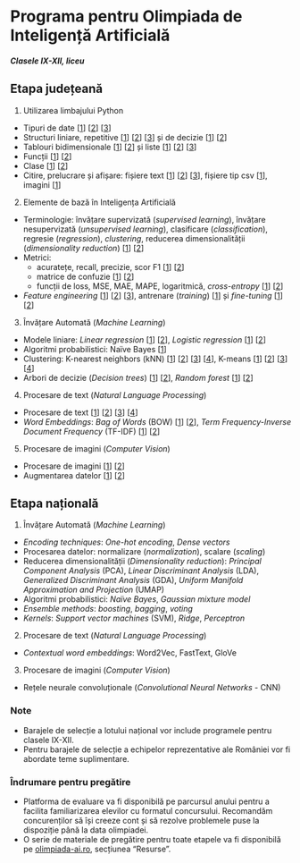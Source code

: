 # Programa pentru Olimpiada de Inteligență Artificială

##### Clasele IX-XII, liceu


## Etapa județeană

1. Utilizarea limbajului Python

- Tipuri de date [[1](https://www.geeksforgeeks.org/python-data-types/)] [[2](https://www.w3schools.com/python/python_datatypes.asp)] [[3](https://realpython.com/python-data-types/)]
- Structuri liniare, repetitive [[1](https://www.geeksforgeeks.org/loops-in-python/)] [[2](https://www.w3schools.com/python/python_while_loops.asp )] [[3](https://www.w3schools.com/python/python_for_loops.asp )] și de decizie [[1](https://www.geeksforgeeks.org/conditional-statements-in-python/)] [[2](https://www.w3schools.com/python/python_conditions.asp )]
- Tablouri bidimensionale [[1](https://www.geeksforgeeks.org/python-arrays/)] [[2](https://www.w3schools.com/python/python_arrays.asp)] și liste [[1](https://www.geeksforgeeks.org/python-lists/)] [[2](https://www.w3schools.com/python/python_lists.asp )] [[3](https://realpython.com/python-data-structures/)]
- Funcții [[1](https://www.geeksforgeeks.org/python-functions/)] [[2](https://www.w3schools.com/python/python_functions.asp)]
- Clase [[1](https://www.geeksforgeeks.org/python-classes-and-objects/)] [[2](https://www.w3schools.com/python/python_classes.asp )]
- Citire, prelucrare și afișare: fișiere text [[1](https://www.geeksforgeeks.org/file-handling-python/)] [[2](https://www.w3schools.com/python/python_file_handling.asp)] [[3](https://www.w3schools.com/python/python_file_open.asp )], fișiere tip csv [[1](https://www.geeksforgeeks.org/working-csv-files-python/)], imagini [[1](https://www.geeksforgeeks.org/working-images-python/)]

2. Elemente de bază în Inteligența Artificială

- Terminologie: învățare supervizată (*supervised learning*), învățare nesupervizată (*unsupervised learning*), clasificare (*classification*), regresie (*regression*), *clustering*, reducerea dimensionalității (*dimensionality reduction*) [[1](https://www.geeksforgeeks.org/machine-learning/)] [[2](https://www.ibm.com/think/topics/dimensionality-reduction)]
- Metrici: 
  - acuratețe, recall, precizie, scor F1 [[1](https://developers.google.com/machine-learning/crash-course/classification/accuracy-precision-recall)] [[2](https://www.ibm.com/docs/en/masv-and-l/maximo-vi/continuous-delivery?topic=configuring-understanding-metrics)]
  - matrice de confuzie [[1](https://www.ibm.com/think/topics/confusion-matrix)] [[2](https://developers.google.com/machine-learning/crash-course/classification/thresholding)]
  - funcții de loss, MSE, MAE, MAPE, logaritmică, *cross-entropy* [[1](https://www.ibm.com/think/topics/loss-function)] [[2](https://www.geeksforgeeks.org/ml-common-loss-functions/)]
- *Feature engineering* [[1](https://www.ibm.com/think/topics/feature-engineering )] [[2](https://www.geeksforgeeks.org/what-is-feature-engineering/)] [[3](https://www.kaggle.com/code/ryanholbrook/what-is-feature-engineering)], antrenare (*training*) [[1](https://www.ibm.com/think/topics/model-training)] și *fine-tuning* [[1](https://www.ibm.com/think/topics/fine-tuning)] [[2](https://www.geeksforgeeks.org/what-is-fine-tuning/ )] 

3. Învățare Automată (*Machine Learning*)

- Modele liniare: *Linear regression* [[1](https://developers.google.com/machine-learning/crash-course/linear-regression )] [[2](https://www.w3schools.com/python/python_ml_linear_regression.asp )], *Logistic regression* [[1](https://developers.google.com/machine-learning/crash-course/logistic-regression )] [[2](https://www.w3schools.com/python/python_ml_logistic_regression.asp )] 
- Algoritmi probabilistici: Naïve Bayes [[1](https://www.ibm.com/think/topics/naive-bayes )]
- Clustering: K-nearest neighbors (kNN) [[1](https://www.ibm.com/docs/en/db2-warehouse?topic=procedures-k-nearest-neighbors-knn)] [[2](https://realpython.com/knn-python/ )] [[3](https://www.ibm.com/think/topics/knn )] [[4](https://www.w3schools.com/python/python_ml_knn.asp )], K-means [[1](https://www.ibm.com/docs/en/db2-warehouse?topic=procedures-k-means-clustering )] [[2](https://realpython.com/k-means-clustering-python/)] [[3](https://www.ibm.com/think/topics/k-means-clustering )] [[4](https://www.w3schools.com/python/python_ml_k-means.asp)] 
- Arbori de decizie (*Decision trees*) [[1](https://developers.google.com/machine-learning/decision-forests/decision-trees)] [[2](https://www.w3schools.com/python/python_ml_decision_tree.asp )], *Random forest* [[1](https://developers.google.com/machine-learning/decision-forests/random-forests)] [[2](https://www.ibm.com/think/topics/random-forest )] 

4. Procesare de text (*Natural Language Processing*) 

- Procesare de text  [[1](https://developer.ibm.com/learningpaths/get-started-artificial-intelligence/next-steps/beginner-natural-language-processing/)] [[2](https://www.geeksforgeeks.org/introduction-to-natural-language-processing/)] [[3](https://www.geeksforgeeks.org/natural-language-processing-overview/)] [[4](https://www.deeplearning.ai/resources/natural-language-processing/)]
- *Word Embeddings*: *Bag of Words* (BOW) [[1](https://www.ibm.com/think/topics/bag-of-words)] [[2](https://www.geeksforgeeks.org/bag-of-words-bow-model-in-nlp/)], *Term Frequency-Inverse Document Frequency* (TF-IDF)  [[1](https://www.geeksforgeeks.org/understanding-tf-idf-term-frequency-inverse-document-frequency/)] [[2](https://www.ibm.com/think/topics/topic-modeling)]

5. Procesare de imagini (*Computer Vision*)

- Procesare de imagini [[1](https://developer.ibm.com/articles/learn-the-basics-of-computer-vision-and-object-detection/)] [[2](https://www.coursera.org/learn/introduction-computer-vision-watson-opencv)]
- Augmentarea datelor [[1](https://www.ibm.com/think/topics/data-augmentation)] [[2](https://towardsdatascience.com/complete-guide-to-data-augmentation-for-computer-vision-1abe4063ad07/)]

## Etapa națională

1. Învățare Automată (*Machine Learning*)

- *Encoding techniques*: *One-hot encoding*, *Dense vectors*
- Procesarea datelor: normalizare (*normalization*), scalare (*scaling*)
- Reducerea dimensionalității (*Dimensionality reduction*): *Principal Component Analysis* (PCA), *Linear Discriminant Analysis* (LDA), *Generalized Discriminant Analysis* (GDA), *Uniform Manifold Approximation and Projection* (UMAP)
- Algoritmi probabilistici: *Naïve Bayes*, *Gaussian mixture model*
- *Ensemble methods*: *boosting*, *bagging*, *voting*
- *Kernels*: *Support vector machines* (SVM), *Ridge*, *Perceptron*

2. Procesare de text (*Natural Language Processing*) 

- *Contextual word embeddings*: Word2Vec, FastText, GloVe

3.  Procesare de imagini (*Computer Vision*)

- Rețele neurale convoluționale (*Convolutional Neural Networks* - CNN)

### Note

- Barajele de selecție a lotului național vor include programele pentru clasele IX-XII.
- Pentru barajele de selecție a echipelor reprezentative ale României vor fi abordate teme suplimentare.

### Îndrumare pentru pregătire

- Platforma de evaluare va fi disponibilă pe parcursul anului pentru a facilita familiarizarea elevilor cu formatul concursului. Recomandăm concurenților să își creeze cont și să rezolve problemele puse la dispoziție până la data olimpiadei.
- O serie de materiale de pregătire pentru toate etapele va fi disponibilă pe [olimpiada-ai.ro](https://olimpiada-ai.ro/), secțiunea “Resurse”.